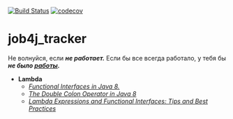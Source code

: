 [![Build Status](https://travis-ci.org/georgii265/job4j_tracker.svg)](https://travis-ci.org/georgii265/job4j_tracker)
[![codecov](https://codecov.io/gh/georgii265/job4j_tracker/branch/master/graph/badge.svg)](https://codecov.io/gh/georgii265/job4j_tracker)

# job4j_tracker 

Не волнуйся, если ***не работает.*** Если бы все всегда работало, у тебя бы ***не было [работы](https://job4j.ru/edu/login).***

- __Lambda__
  - [*Functional Interfaces in Java 8.*](https://www.baeldung.com/java-8-functional-interfaces)
  - [*The Double Colon Operator in Java 8*](https://www.baeldung.com/java-8-double-colon-operator)
  - [*Lambda Expressions and Functional Interfaces: Tips and Best Practices*](https://www.baeldung.com/java-8-lambda-expressions-tips)